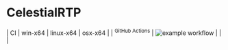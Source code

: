# CelestialRTP

| CI | win-x64 | linux-x64 | osx-x64 |
| <sup>GitHub Actions</sup> | ![example workflow](https://github.com/VotreWaken/CelestialRTP/actions/workflows/dotnet.yml/badge.svg) | | |
